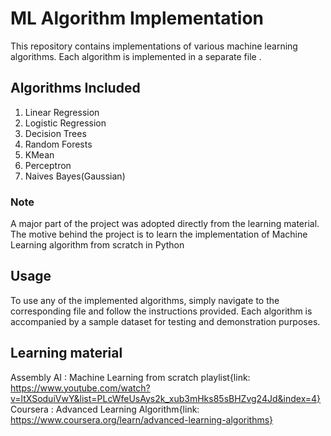 # ML Algorithm Implementation

This repository contains implementations of various machine learning algorithms. Each algorithm is implemented in a separate file .

## Algorithms Included

1. Linear Regression
2. Logistic Regression
3. Decision Trees
4. Random Forests
5. KMean
6. Perceptron
7. Naives Bayes(Gaussian)

### Note

A major part of the project was adopted directly from the learning material. The motive behind the project is to learn the implementation of Machine Learning algorithm from scratch in Python

## Usage

To use any of the implemented algorithms, simply navigate to the corresponding file and follow the instructions provided. Each algorithm is accompanied by a sample dataset for testing and demonstration purposes.

## Learning material

Assembly AI : Machine Learning from scratch playlist{link: https://www.youtube.com/watch?v=ltXSoduiVwY&list=PLcWfeUsAys2k_xub3mHks85sBHZvg24Jd&index=4}
Coursera : Advanced Learning Algorithm{link: https://www.coursera.org/learn/advanced-learning-algorithms}


